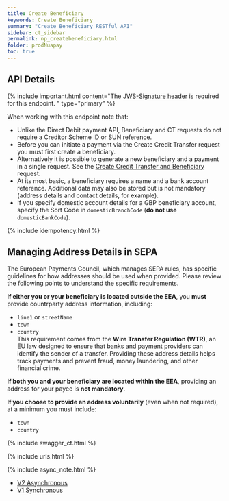 ```yaml
---
title: Create Beneficiary
keywords: Create Beneficiary
summary: "Create Beneficiary RESTful API"
sidebar: ct_sidebar
permalink: np_createbeneficiary.html
folder: prodNuapay
toc: true
---
```


## API Details

{% include important.html content="The [JWS-Signature header](np_secjws.html) is required for this endpoint. " type="primary" %}

When working with this endpoint note that:

* Unlike the Direct Debit payment API, Beneficiary and CT requests do not require a Creditor Scheme ID or SUN reference.
* Before you can initiate a payment via the Create Credit Transfer request you must first create a beneficiary.
* Alternatively it is possible to generate a new beneficiary and a payment in a single request. See the <a href ="np_createctandbene.html">Create Credit Transfer and Beneficiary</a> request.
* At its most basic, a beneficiary requires a name and a bank account reference. Additional data may also be stored but is not mandatory (address details and contact details, for example).
* If you specify domestic account details for a GBP beneficiary account, specify the Sort Code in `domesticBranchCode` (**do not use** `domesticBankCode`).

{% include idempotency.html %}

## Managing Address Details in SEPA

The European Payments Council, which manages SEPA rules, has specific guidelines for how addresses should be used when provided. Please review the following points to understand the specific requirements.

**If either you or your beneficiary is located outside the EEA**, you **must** provide countrparty address information, including:  
  - `line1` or `streetName`
  - `town`  
  - `country`  
This requirement comes from the **Wire Transfer Regulation (WTR)**, an EU law designed to ensure that banks and payment providers can identify the sender of a transfer. Providing these address details helps track payments and prevent fraud, money laundering, and other financial crime.

**If both you and your beneficiary are located within the EEA**, providing an address for your payee is **not mandatory**.  

**If you choose to provide an address voluntarily** (even when not required), at a minimum you must include:  
  - `town`  
  - `country`  

{% include swagger_ct.html %}

{% include urls.html %}

{% include async_note.html %}

<!-- TABS FOR V! and V2 -->

<div class="api-docs">
  <ul id="profileTabs" class="nav nav-tabs">
    <li><a href="#V2" data-toggle="tab">V2 Asynchronous</a></li>
    <li><a href="#V1" data-toggle="tab">V1 Synchronous</a></li>
  </ul>

  <div class="tab-content">
    <div role="tabpanel" class="tab-pane" id="V2">
      <!--  <p>Version 2 Add text here if required </p> -->
      <div id="V2-content"></div>
    </div>
    <div role="tabpanel" class="tab-pane" id="V1">
    <!--  <p>Version 1 Add text here if required </p> -->
      <div id="V1-content"></div>
    </div>
  </div>
</div>

<script>
function loadRedoc(remoteDocs) {
    jQuery('<div/>', {
        id: 'docs-jekyll',
        class: 'some-class',
        title: 'now this div has a title!'
    }).prependTo('body');
    $("#docs-jekyll").hide();
    $("#docs-jekyll").load(remoteDocs);
}

function unloadRedoc() {
    document.getElementById("docs-jekyll").remove();
}

function insertDocs(contentId, locationSelector) {
    const div = document.getElementById(contentId);
    if (div) {
        div.removeAttribute('id');
        $(locationSelector).html(div);
    }
}

function loadV1Docs() {
    loadRedoc('https://sentenial.github.io/credit-transfers/docs/redoc.html');
    setTimeout(function() {
        insertDocs('operation/addBeneficiaryUsingPOST', '#V1-content');
        unloadRedoc();
    }, 1000);
}

function loadV2Docs() {
    loadRedoc('https://sentenial.github.io/credit-transfers/docs/redoc-v2.html');
    setTimeout(function() {
        insertDocs('operation/addBeneficiaryUsingPOST', '#V2-content');
        unloadRedoc();
    }, 1000);
}

function setActiveTab(tabId) {
    $('#profileTabs a[href="#' + tabId + '"]').tab('show');
    localStorage.setItem('activeTab', tabId);
}

$(document).ready(function() {
    var activeTab = localStorage.getItem('activeTab') || 'V2';

    setActiveTab(activeTab);

    if (activeTab === 'V1') {
        loadV1Docs();
    } else {
        loadV2Docs();
    }

    $('#profileTabs a').on('shown.bs.tab', function(e) {
        var target = $(e.target).attr("href").substr(1);
        setActiveTab(target);

        if (target === "V1" && $('#V1-content').is(':empty')) {
            loadV1Docs();
        } else if (target === "V2" && $('#V2-content').is(':empty')) {
            loadV2Docs();
        }
    });
});
</script>
